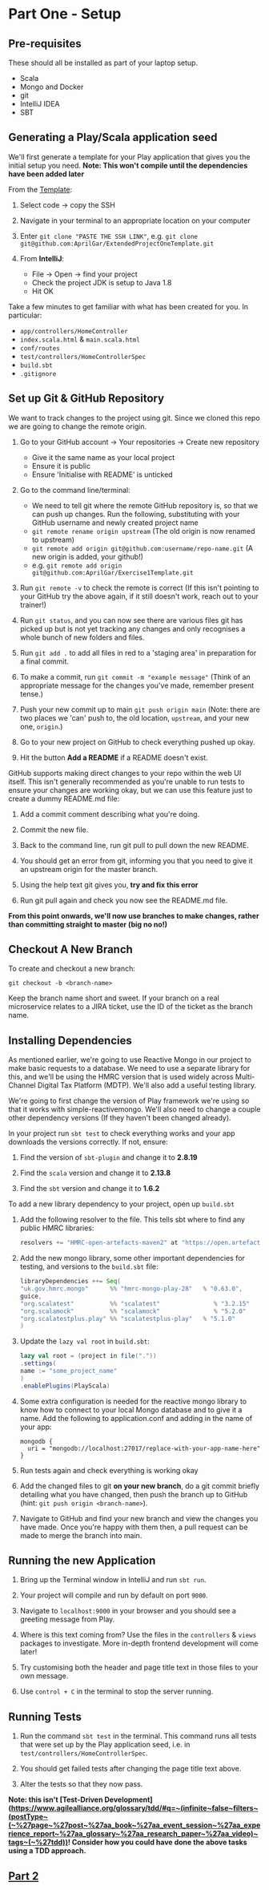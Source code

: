 # Part One - Setup

## Pre-requisites
These should all be installed as part of your laptop setup.
* Scala
* Mongo and Docker
* git
* IntelliJ IDEA
* SBT

## Generating a Play/Scala application seed 
We'll first generate a template for your Play application that gives you the initial setup you need. **Note: This won't compile until the dependencies have been added later**

From the [Template](https://github.com/AprilGar/ExtendedProjectOneTemplate):
1. Select code → copy the SSH

2. Navigate in your terminal to an appropriate location on your computer

3. Enter `git clone "PASTE THE SSH LINK"`, e.g. `git clone git@github.com:AprilGar/ExtendedProjectOneTemplate.git`


4. From **IntelliJ**:
   * File → Open → find your project
   * Check the project JDK is setup to Java 1.8
   * Hit OK

Take a few minutes to get familiar with what has been created for you. In particular:
* `app/controllers/HomeController`
* `index.scala.html` & `main.scala.html`
* `conf/routes`
* `test/controllers/HomeControllerSpec`
* `build.sbt`
* `.gitignore`

## Set up Git & GitHub Repository
We want to track changes to the project using git. Since we cloned this repo we are going to change the remote origin.

1. Go to your GitHub account → Your repositories → Create new repository
   * Give it the same name as your local project
   * Ensure it is public
   * Ensure 'Initialise with README' is unticked

2. Go to the command line/terminal:
   * We need to tell git where the remote GitHub repository is, so that we can push up changes. Run the following, substituting with your GitHub username and newly created project name
   * `git remote rename origin upstream` (The old origin is now renamed to upstream)
   * `git remote add origin git@github.com:username/repo-name.git` (A new origin is added, your github!)
   * e.g. `git remote add origin git@github.com:AprilGar/Exercise1Template.git`

3. Run `git remote -v` to check the remote is correct (If this isn't pointing to your GitHub try the above again, if it still doesn't work, reach out to your trainer!)

4. Run `git status`, and you can now see there are various files git has picked up but is not yet tracking any changes and only recognises a whole bunch of new folders and files.

5. Run `git add .` to add all files in red to a 'staging area' in preparation for a final commit.

6. To make a commit, run `git commit -m "example message"` (Think of an appropriate message for the changes you've made, remember present tense.)

7. Push your new commit up to main `git push origin main` (Note: there are two places we 'can' push to, the old location, `upstream`, and your new one, `origin`.)

8. Go to your new project on GitHub to check everything pushed up okay.

9. Hit the button **Add a README** if a README doesn't exist.

GitHub supports making direct changes to your repo within the web UI itself. This isn't generally recommended as you're unable to run tests to ensure your changes are working okay, but we can use this feature just to create a dummy README.md file:
1. Add a commit comment describing what you're doing.

2. Commit the new file.

3. Back to the command line, run git pull to pull down the new README.

4. You should get an error from git, informing you that you need to give it an upstream origin for the master branch.

5. Using the help text git gives you, **try and fix this error**

6. Run git pull again and check you now see the README.md file.

**From this point onwards, we'll now use branches to make changes, rather than committing straight to master (big no no!)**

## Checkout A New Branch
To create and checkout a new branch:

   ```
   git checkout -b <branch-name>
   ```
Keep the branch name short and sweet. If your branch on a real microservice relates to a JIRA ticket, use the ID of the ticket as the branch name.

## Installing Dependencies
As mentioned earlier, we're going to use Reactive Mongo in our project to make basic requests to a database.
We need to use a separate library for this, and we'll be using the HMRC version that is used widely across Multi-Channel Digital Tax Platform (MDTP). We'll also add a useful testing library.

We're going to first change the version of Play framework we're using so that it works with simple-reactivemongo. We'll also need to change a couple other dependency versions (If they haven't been changed already).

In your project run `sbt test` to check everything works and your app downloads the versions correctly. If not, ensure:

1. Find the version of `sbt-plugin` and change it to **2.8.19**

2. Find the `scala` version and change it to **2.13.8**

3. Find the `sbt` version and change it to **1.6.2**

To add a new library dependency to your project, open up `build.sbt`

1. Add the following resolver to the file. This tells sbt where to find any public HMRC libraries:
    ```scala
    resolvers += "HMRC-open-artefacts-maven2" at "https://open.artefacts.tax.service.gov.uk/maven2"
    ```

2. Add the new mongo library, some other important dependencies for testing, and versions to the `build.sbt` file:
    ```scala
    libraryDependencies ++= Seq(
   "uk.gov.hmrc.mongo"      %% "hmrc-mongo-play-28"   % "0.63.0",
   guice,
   "org.scalatest"          %% "scalatest"               % "3.2.15"             % Test,
   "org.scalamock"          %% "scalamock"               % "5.2.0"             % Test,
   "org.scalatestplus.play" %% "scalatestplus-play"   % "5.1.0"          % Test
   )
   ```

4. Update the `lazy val root` in `build.sbt`:
    ```scala
    lazy val root = (project in file("."))
   .settings(
   name := "some_project_name"
   )
   .enablePlugins(PlayScala)
    ```

5. Some extra configuration is needed for the reactive mongo library to know how to connect to your local Mongo database and to give it a name. Add the following to application.conf and adding in the name of your app:
    ```
    mongodb {
      uri = "mongodb://localhost:27017/replace-with-your-app-name-here"
    }
    ```
6. Run tests again and check everything is working okay

7. Add the changed files to git **on your new branch**, do a git commit briefly detailing what you have changed, then push the branch up to GitHub (hint: `git push origin <branch-name>`).

8. Navigate to GitHub and find your new branch and view the changes you have made. Once you're happy with them then, a pull request can be made to merge the branch into main.

## Running the new Application
1. Bring up the Terminal window in IntelliJ and run `sbt run`.

2. Your project will compile and run by default on port `9000`.

3. Navigate to `localhost:9000` in your browser and you should see a greeting message from Play.

4. Where is this text coming from? Use the files in the `controllers` & `views` packages to investigate. More in-depth frontend development will come later! 

5. Try customising both the header and page title text in those files to your own message.

6. Use `control + C` in the terminal to stop the server running.

## Running Tests
1. Run the command `sbt test` in the terminal. This command runs all tests that were set up by the Play application seed, i.e. in `test/controllers/HomeControllerSpec`.

2. You should get failed tests after changing the page title text above.

3. Alter the tests so that they now pass.

**Note: this isn't [Test-Driven Development](https://www.agilealliance.org/glossary/tdd/#q=~(infinite~false~filters~(postType~(~%27page~%27post~%27aa_book~%27aa_event_session~%27aa_experience_report~%27aa_glossary~%27aa_research_paper~%27aa_video)~tags~(~%27tdd))! Consider how you could have done the above tasks using a TDD approach.**

## [Part 2](Part2.md)
